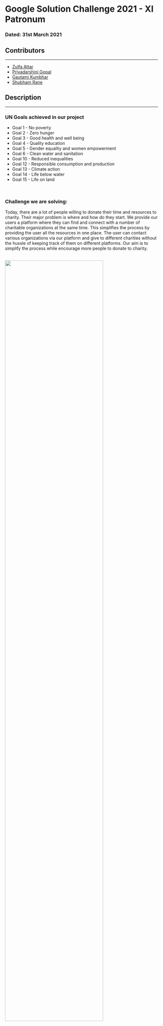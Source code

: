 # Google Solution Challenge 2021 - XI Patronum

### Dated: 31st March 2021
## Contributors
---
* <a href="https://github.com/Zulfa210">Zulfa Attar</a>
* <a href="https://github.com/priyagopal12">Priyadarshini Gopal</a>
* <a href="https://github.com/gautamik2030">Gautami Kumbhar</a>
* <a href="https://github.com/rane-shubham">Shubham Rane</a>

## Description
---
### UN Goals achieved in our project
* Goal 1 - No poverty
* Goal 2 - Zero hunger
* Goal 3 - Good health and well being
* Goal 4 - Quality education
* Goal 5 - Gender equality and women empowerment
* Goal 6 - Clean water and sanitation
* Goal 10 - Reduced inequalities
* Goal 12 - Responsible consumption and production
* Goal 13 - Climate action
* Goal 14 - Life below water
* Goal 15 - Life on land
<br/>

### Challenge we are solving:
Today, there are a lot of people willing to donate their time and resources to charity. Their major problem is where and how do they start. We provide our users a platform where they can find and connect with a number of charitable organizations at the same time. This simplifies the process by providing the user all the resources in one place. The user can contact various organizations via our platform and give to different charities without the hussle of keeping track of them on different platforms. Our aim is to simplify the process while encourage more people to donate to charity.<br/><br/>

<img src="images/ReadMe/mainpage.jpg" width="80%" />
    
## Working
---
Our webiste is divided into 3 different parts as follows:
1. Events Page - This is the main page of our website and consists of all the events that have been posted by the registered organizations. A user can register for the events by clicking the "Register" button.<br/>
Click on the events tab on the navbar and you will be redirected to this page.<br/>
<img src="images/ReadMe/event1.jpg" width="80%"/>
<img src="images/ReadMe/event2.jpg" width="80%"/>

2. Partner with us - The Partner with us page allows organization to register on our platform and connect with a wider userbase. The page also shows all the UN goals that our system aims to satisfy. The registration form includes various details like NGO name, contact information, etc. The form also needs to be provided with the NGO ID assigned to the organization by the government. This will be used to verify the credibilty of the organizations and provide the user with authentic alliances only. They can also check all the UN goals that they work towards which will help the users get a better idea about their work.<br/>
On the navbar, by clicking on NGO displays a mega menu consisting of all the organizations partnered with us. This list is sorted according to the location.
<br/>
<img src="images/ReadMe/partner1.jpg" width="80%"/>
<img src="images/ReadMe/partner2.jpg" width="80%"/>
<img src="images/ReadMe/partner3.jpg" width="80%"/>
<img src="images/ReadMe/partner4.jpg" width="80%"/>
<img src="images/ReadMe/2.jpg" width="80%"/>

3. Dashboard - There are two types of dashboard: 
    * NGO's Dashboard - After signing in as an NGO, they can either create a new event or edit their profile.<br/>
    <img src="images/ReadMe/dash1.jpg" width="80%"/><br/>
    Click on create event and fill the details on the form, a new event will be created.<br/>
    <img src="images/ReadMe/dash2.jpg" width="80%"/><br/>
    For editing profile, click of edit profile.<br/>
    <img src="images/ReadMe/dash3.jpg" width="80%"/><br/>
    In the about page they can see their information displayed on the website.<br/>
    <img src="images/ReadMe/dash4.jpg" width="80%"/><br/>
    <br/>
    * User Dashboard - After signing in as a user, you can see your profile on this page.<br/>
    <img src="images/ReadMe/dash5.jpg" width="80%"/><br/>
    <img src="images/ReadMe/dash6.jpg" width="80%"/><br/>
    You can see all the events to which you have registered.<br/>
    <img src="images/ReadMe/dash7.jpg" width="80%"/><br/>
    If you want to edit the details on your profile, you can go to edit profile and make the required changes.<br/>
    <img src="images/ReadMe/dash9.jpg" width="80%"/><br/>
    We have a contact us form through which users can contact us regarding any queries about various ngos and they can also provide their valuable suggestion through this form.<br/>
    <img src="images/ReadMe/dash8.jpg" width="80%"/><br/>
<br/>
Your queries provided through contact us form will be visible to us. We will try to get your queries solved as soon as possible.
<img src="images/ReadMe/query1.jpg" width="80%"/><br/>

## Future Scope
---
As of now our solution is adequate for a smaller audience size. Our next step for the project would be to modify it to accomodate a larger audience by adding various functionalities as required. We would also like to automate our verification of the users and organizations to make the project more reliable and fast. We would also like to enhance user experience based on the feedback that we receive from them.

